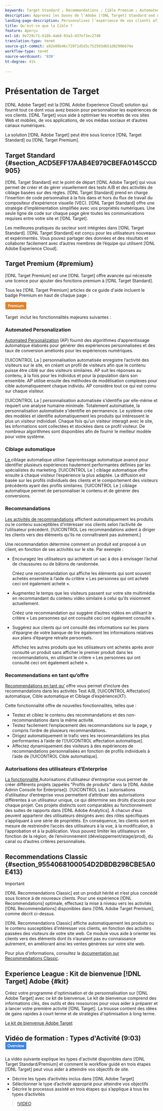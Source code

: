 ```yaml
---
keywords: Target Standard ; Recommendations ; Cible Premium ; Automated Personalization ; cible automatique ; cible automatique ; autorisations ; ce qui est adobe cible ;
description: Apprenez les bases de l'Adobe [!DNL Target] Standard and Adobe [!DNL Target] Premium. [!DNL Target] Premium inclut des fonctionnalités avancées non disponibles dans les produits standard.
landing-page-description: Personnalisez l’expérience de vos clients afin de maximiser les recettes de vos sites web et mobiles, de vos applications, de vos médias sociaux et de vos autres canaux numériques.
title: Qu'est-ce que la Cible ?
feature: Aperçu
exl-id: 0e729c71-618b-4ab8-93a3-d37e73ec2740
translation-type: tm+mt
source-git-commit: a92e88b46c72971d5d3c752593d651d8290b674e
workflow-type: tm+mt
source-wordcount: '939'
ht-degree: 41%

---
```


# Présentation de Target

[!DNL Adobe Target] est la  [!DNL Adobe Experience Cloud] solution qui fournit tout ce dont vous avez besoin pour personnaliser les expériences de vos clients. [!DNL Target] vous aide à optimiser les recettes de vos sites Web et mobiles, de vos applications, de vos médias sociaux et d’autres canaux numériques.

La solution [!DNL Adobe Target] peut être sous licence [!DNL Target Standard] ou [!DNL Target Premium].

## Target Standard {#section_ACD5EFF17AAB4E979CBEFA0145CCD905}

[!DNL Target Standard] est le point de départ  [!DNL Adobe Target] qui vous permet de créer et de gérer visuellement des tests A/B et des activités de ciblage basées sur des règles. [!DNL Target Standard] prend en charge l’insertion de code personnalisé à la fois dans et hors du flux de travail du compositeur d’expérience   visuelle (VEC). [!DNL Target Standard] offre une stratégie d’implémentation simplifiée avec vos propriétés numériques. Une seule ligne de code sur chaque page gère toutes les communications requises entre votre site et  [!DNL Target].

Les meilleures pratiques du secteur sont intégrées dans [!DNL Target Standard]. [!DNL Target Standard] est conçu pour les utilisateurs nouveaux et expérimentés. Vous pouvez partager des données et des résultats et collaborer facilement avec d’autres membres de l’équipe qui utilisent [!DNL Adobe Experience Cloud].

## Target Premium {#premium}

[!DNL Target Premium] est une  [!DNL Target] offre avancée qui nécessite une licence pour ajouter des fonctions premium à  [!DNL Target Standard].

Tous les [!DNL Target Premium] articles de ce guide d&#39;aide incluent le badge Premium en haut de chaque page :

![Badge Premium](/help/assets/premium.png)

Target  inclut les fonctionnalités majeures suivantes :

### Automated Personalization

[Automated Personalization](/help/c-activities/t-automated-personalization/automated-personalization.md#task_8AAF837796D74CF893CA2F88BA1491C9)  (AP) fournit des algorithmes d’apprentissage automatique élaborés pour générer des expériences personnalisées et des taux de conversion améliorés pour les expériences numériques.

[!UICONTROL La ] personnalisation automatisée enregistre l’activité des visiteurs sur le site, en créant un profil de visiteurs afin que le contenu puisse être ciblé sur des visiteurs similaires. AP suit les réponses au contenu, à la fois pour les individus et pour la population dans son ensemble. AP utilise ensuite des méthodes de modélisation complexes pour cible automatiquement chaque individu. AP considère tout ce qui est connu sur chaque visiteur.

[!UICONTROL La ] personnalisation automatisée s’identifie par elle-même et requiert une analyse humaine minimale. Totalement automatisée, la personnalisation automatisée s&#39;identifie en permanence. Le système crée des modèles et identifie automatiquement les produits qui intéressent le plus un visiteur individuel. Chaque fois qu&#39;un visiteur interagit avec le site, les informations sont collectées et stockées dans ce profil visiteur. De nombreux algorithmes sont disponibles afin de fournir le meilleur modèle pour votre système.

### Ciblage automatique

[Le ](/help/c-activities/auto-target/auto-target-to-optimize.md) ciblage automatique utilise l’apprentissage automatique avancé pour identifier plusieurs expériences hautement performantes définies par les spécialistes du marketing. [!UICONTROL Le ] ciblage automatique offre ensuite à chaque visiteur l’expérience la plus adaptée. La diffusion est basée sur les profils individuels des clients et le comportement des visiteurs précédents ayant des profils similaires. [!UICONTROL Le ] ciblage automatique permet de personnaliser le contenu et de générer des conversions.

### Recommandations

[Les activités de recommandations](/help/c-recommendations/recommendations.md#concept_7556C8A4543942F2A77B13A29339C0C0) affichent automatiquement les produits ou le contenu susceptibles d’intéresser vos clients selon l’activité de l’utilisateur précédent. [!UICONTROL Les recommandations aident à diriger les clients vers des éléments qu’ils ne connaîtraient pas autrement.]

Une recommandation détermine comment un produit est proposé à un client, en fonction de ses activités sur le site. Par exemple :

* Encouragez les utilisateurs qui achètent un sac à dos à envisager l’achat de chaussures ou de bâtons de randonnée.

   Créez une recommandation qui affiche les éléments qui sont souvent achetés ensemble à l’aide du critère « Les personnes qui ont acheté ceci ont également acheté ».

* Augmentez le temps que les visiteurs passent sur votre site multimédia en recommandant du contenu vidéo similaire à celui qu’ils visionnent actuellement.

   Créez une recommandation qui suggère d’autres vidéos en utilisant le critère « Les personnes qui ont consulté ceci ont également consulté ».

* Suggérez aux clients qui ont consulté des informations sur les plans d’épargne de votre banque de lire également les informations relatives aux plans d’épargne retraite personnels.

   Affichez les autres produits que les utilisateurs ont achetés après avoir consulté un produit sans afficher le premier produit dans les recommandations, en utilisant le critère « Les personnes qui ont consulté ceci ont également acheté ».

### Recommendations en tant qu’offre

[Recommendations en tant qu’](/help/c-recommendations/recommendations-as-an-offer.md) offre vous permet d’inclure des recommandations dans les activités Test A/B,  [!UICONTROL Affectation] automatique, Cible automatique et Ciblage d’expérience(XT).

Cette fonctionnalité offre de nouvelles fonctionnalités, telles que :

* Testez et ciblez le contenu des recommandations et des non-recommandations dans la même activité.
* Testez facilement l’emplacement des recommandations sur la page, y compris l’ordre de plusieurs recommandations.
* Dirigez automatiquement le trafic vers les recommandations les plus performantes à l’aide de l’[!UICONTROL affectation automatique].
* Affectez dynamiquement des visiteurs à des expériences de recommandations personnalisées en fonction de profils individuels à l’aide de [!UICONTROL Cible automatique].

### Autorisations des utilisateurs d’Enterprise

[La fonctionnalité ](/help/administrating-target/c-user-management/property-channel/property-channel.md#concept_E396B16FA2024ADBA27BC056138F9838) Autorisations d’utilisateur d’entreprise vous permet de créer différents projets (appelés &quot;Profils de produits&quot; dans la  [!DNL Adobe Admin Console for Enterprise]). [!UICONTROL Les ] autorisations d’utilisateur d’entreprise vous permettent d’attribuer des autorisations différentes à un utilisateur unique, ce qui détermine ses droits d’accès pour chaque projet. Ces projets distincts sont comparables au fonctionnement des suites de rapports dans [!DNL Adobe Analytics]. À chacun d’eux peuvent appartenir des utilisateurs désignés avec des rôles spécifiques s’appliquant à une série de propriétés. En conséquence, les clients sont en mesure de restreindre l’accès des utilisateurs à la vue, à la modification, à l’approbation et à la publication. Vous pouvez limiter les utilisateurs en fonction de la région, de l’environnement (développement/stage/prod), du canal ou d’autres critères personnalisés.

## Recommendations Classic {#section_9554068100054D2DBDB298CBE5A0E413}

>[!IMPORTANT]
>
>[!DNL Recommendations Classic] est un produit hérité et n’est plus concédé sous licence à de nouveaux clients. Pour une expérience [!DNL Recommendations] optimale, effectuez la mise à niveau vers les activités [!DNL Recommendations] disponibles dans [!DNL Adobe Target Premium], comme décrit ci-dessus.

[!DNL Recommendations Classic] affiche automatiquement les produits ou le contenu susceptibles d’intéresser vos clients, en fonction des activités passées des visiteurs de votre site web. Ce module vous aide à orienter les clients vers des éléments dont ils n’auraient pas eu connaissance autrement, en améliorant ainsi les ventes générées sur votre site web.

Pour plus d’informations, consultez la [documentation sur Recommendations Classic](/help/assets/adobe-recommendations-classic.pdf).

## Experience League : Kit de bienvenue [!DNL Target] Adobe {#kit}

Créez votre programme d&#39;optimisation et de personnalisation sur [!DNL Adobe Target] avec ce kit de bienvenue. Le kit de bienvenue comprend des informations clés, des outils et des ressources pour vous aider à préparer et à lancer votre première activité [!DNL Target]. La trousse contient des idées de gains rapides à court terme et de stratégies d&#39;optimisation à long terme.

[Le kit de bienvenue Adobe Target](https://expleague.azureedge.net/pdf/Adobe-Target-Welcome-Kit.pdf)

## Vidéo de formation : Types d&#39;Activité (9:03) ![badge Aperçu](/help/assets/overview.png)

La vidéo suivante explique les types d&#39;activité disponibles dans [!DNL Target Standard/Premium] et comment le workflow guidé en trois étapes [!DNL Target] peut vous aider à atteindre vos objectifs de site.

* Décrire les types d’activités inclus dans [!DNL Adobe Target]
* Sélectionner le type d’activité approprié pour atteindre vos objectifs
* Décrire le processus assisté en trois étapes qui s’applique à tous les types d’activités

>[!VIDEO](https://video.tv.adobe.com/v/17386)
